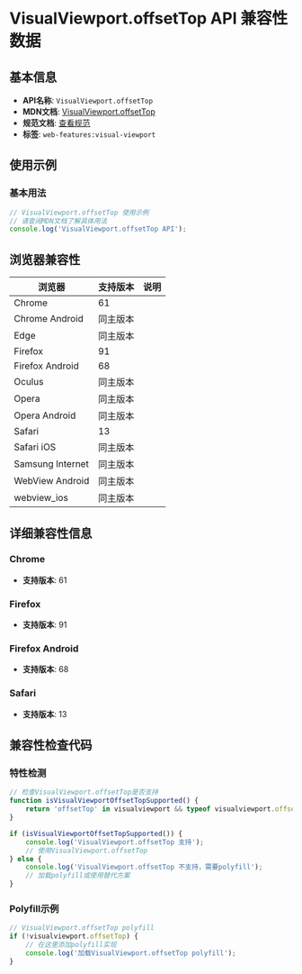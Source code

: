 # VisualViewport.offsetTop API 兼容性数据

## 基本信息

- **API名称**: `VisualViewport.offsetTop`
- **MDN文档**: [VisualViewport.offsetTop](https://developer.mozilla.org/docs/Web/API/VisualViewport/offsetTop)
- **规范文档**: [查看规范](https://drafts.csswg.org/cssom-view/#dom-visualviewport-offsettop)
- **标签**: `web-features:visual-viewport`

## 使用示例

### 基本用法

```javascript
// VisualViewport.offsetTop 使用示例
// 请查阅MDN文档了解具体用法
console.log('VisualViewport.offsetTop API');
```

## 浏览器兼容性

| 浏览器 | 支持版本 | 说明 |
|--------|----------|------|
| Chrome | 61 |  |
| Chrome Android | 同主版本 |  |
| Edge | 同主版本 |  |
| Firefox | 91 |  |
| Firefox Android | 68 |  |
| Oculus | 同主版本 |  |
| Opera | 同主版本 |  |
| Opera Android | 同主版本 |  |
| Safari | 13 |  |
| Safari iOS | 同主版本 |  |
| Samsung Internet | 同主版本 |  |
| WebView Android | 同主版本 |  |
| webview_ios | 同主版本 |  |

## 详细兼容性信息

### Chrome

- **支持版本**: 61

### Firefox

- **支持版本**: 91

### Firefox Android

- **支持版本**: 68

### Safari

- **支持版本**: 13

## 兼容性检查代码

### 特性检测

```javascript
// 检查VisualViewport.offsetTop是否支持
function isVisualViewportOffsetTopSupported() {
    return 'offsetTop' in visualviewport && typeof visualviewport.offsetTop === 'function';
}

if (isVisualViewportOffsetTopSupported()) {
    console.log('VisualViewport.offsetTop 支持');
    // 使用VisualViewport.offsetTop
} else {
    console.log('VisualViewport.offsetTop 不支持，需要polyfill');
    // 加载polyfill或使用替代方案
}
```

### Polyfill示例

```javascript
// VisualViewport.offsetTop polyfill
if (!visualviewport.offsetTop) {
    // 在这里添加polyfill实现
    console.log('加载VisualViewport.offsetTop polyfill');
}
```

